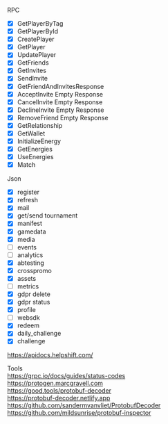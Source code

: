 RPC

- [x] GetPlayerByTag
- [x] GetPlayerById
- [x] CreatePlayer
- [x] GetPlayer
- [x] UpdatePlayer
- [x] GetFriends
- [x] GetInvites
- [x] SendInvite
- [x] GetFriendAndInvitesResponse
- [x] AcceptInvite Empty Response
- [x] CancelInvite Empty Response
- [x] DeclineInvite Empty Response
- [x] RemoveFriend Empty Response
- [x] GetRelationship
- [x] GetWallet
- [x] InitializeEnergy
- [x] GetEnergies
- [x] UseEnergies
- [x] Match

Json

- [x] register
- [x] refresh
- [x] mail
- [x] get/send tournament
- [x] manifest
- [x] gamedata
- [x] media
- [ ] events
- [ ] analytics
- [x] abtesting
- [x] crosspromo
- [x] assets
- [ ] metrics
- [x] gdpr delete
- [x] gdpr status
- [x] profile
- [ ] websdk
- [x] redeem
- [x] daily_challenge
- [x] challenge

<https://apidocs.helpshift.com/>

Tools \
<https://grpc.io/docs/guides/status-codes> \
<https://protogen.marcgravell.com> \
<https://good.tools/protobuf-decoder> \
<https://protobuf-decoder.netlify.app> \
<https://github.com/sandermvanvliet/ProtobufDecoder> \
<https://github.com/mildsunrise/protobuf-inspector>
